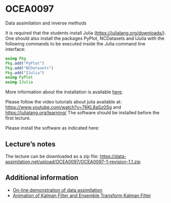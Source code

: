 # OCEA0097

Data assimilation and inverse methods

It is required that the students install Julia (https://julialang.org/downloads/). One should also install the packages PyPlot, NCDatasets and IJulia with the following commands to be executed inside the Julia command line interface:

```julia
using Pkg
Pkg.add("PyPlot")
Pkg.add("NCDatasets")
Pkg.add("IJulia")
using PyPlot
using IJulia
```

More information about the installation is available [here](https://github.com/gher-ulg/Documentation/wiki/Installing-Julia).

Please follow the video tutorials about julia available at: https://www.youtube.com/watch?v=76KL8aSz0Sg and https://julialang.org/learning/
The software should be installed before the first lecture. 


Please install the software as indicated here:

## Lecture’s notes

The lecture can be downloaded as a zip file: https://data-assimilation.net/upload/OCEA0097/OCEA0097-1-revision-1.1.zip

## Additional information

* [On-line demonstration of data assimilation](https://www.data-assimilation.net/Tools/AssimDemo/)
* [Animation of Kalman Filter and Ensemble Transform Kalman Filter](https://github.com/Alexander-Barth/DataAssim.jl)
